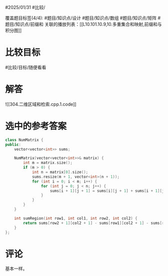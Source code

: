 #2025/01/31 #比较/

覆盖题目标签(4/4):  #题目/知识点/设计 #题目/知识点/数组 #题目/知识点/矩阵 #题目/知识点/前缀和
关联的播放列表：[[L10.101.10.9,10.多重集合和映射,前缀和与积分图]]

# 比较目标

#比较/目标/随便看看

# 解答

![[304.二维区域和检索.cpp.1.code]]

# 选中的参考答案

```cpp
class NumMatrix {
public:
    vector<vector<int>> sums;

    NumMatrix(vector<vector<int>>& matrix) {
        int m = matrix.size();
        if (m > 0) {
            int n = matrix[0].size();
            sums.resize(m + 1, vector<int>(n + 1));
            for (int i = 0; i < m; i++) {
                for (int j = 0; j < n; j++) {
                    sums[i + 1][j + 1] = sums[i][j + 1] + sums[i + 1][j] - sums[i][j] + matrix[i][j];
                }
            }
        }
    }

    int sumRegion(int row1, int col1, int row2, int col2) {
        return sums[row2 + 1][col2 + 1] - sums[row1][col2 + 1] - sums[row2 + 1][col1] + sums[row1][col1];
    }
};
```

# 评论

基本一样。